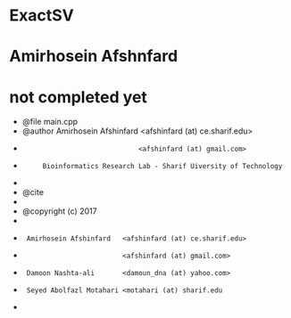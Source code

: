 # ExactSV

# Amirhosein Afshnfard
# not completed yet


 * @file    main.cpp
 * @author  Amirhosein Afshinfard   <afshinfard (at) ce.sharif.edu>
 *                                  <afshinfard (at) gmail.com>
 *          Bioinformatics Research Lab - Sharif Uiversity of Technology
 *
 * @cite
 *
 * @copyright (c) 2017
 *
 *      Amirhosein Afshinfard   <afshinfard (at) ce.sharif.edu>
 *                              <afshinfard (at) gmail.com>
 *      Damoon Nashta-ali       <damoun_dna (at) yahoo.com>
 *      Seyed Abolfazl Motahari <motahari (at) sharif.edu
 *
